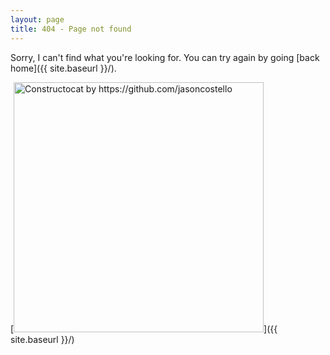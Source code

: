 ```yaml
---
layout: page
title: 404 - Page not found
---
```


Sorry, I can't find what you're looking for. You can try again by going [back home]({{ site.baseurl }}/).

[<img src="{{ site.baseurl }}/images/404.jpg" alt="Constructocat by https://github.com/jasoncostello" style="width: 400px;"/>]({{ site.baseurl }}/)
